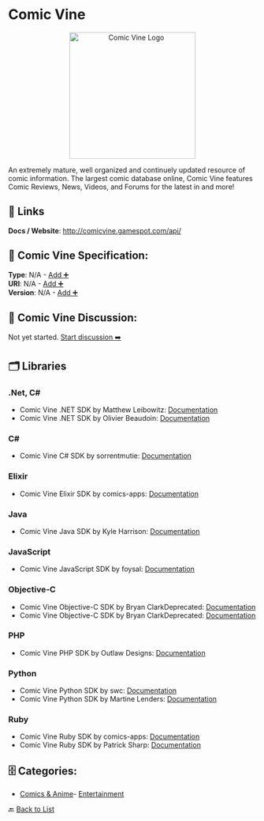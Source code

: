 # Comic Vine
<p align="center">
    <img width="256" src="https://raw.githubusercontent.com/apis-list/apis-list/main/apis/comic-vine/logo_256x256.png" alt="Comic Vine Logo"/>
</p>
An extremely mature, well organized and continuely updated resource of comic information. The largest comic database online, Comic Vine features Comic Reviews, News, Videos, and Forums for the latest in and more!

##  🔗 Links
**Docs / Website**: http://comicvine.gamespot.com/api/

## 🧬 Comic Vine Specification:
**Type**: N/A - [Add ➕](https://github.com/apis-list/apis-list/edit/main/apis.yaml#3980)  
**URI**: N/A - [Add ➕](https://github.com/apis-list/apis-list/edit/main/apis.yaml#3980)  
**Version**: N/A - [Add ➕](https://github.com/apis-list/apis-list/edit/main/apis.yaml#3980)

## 💬 Comic Vine Discussion:
Not yet started. [Start discussion ➡️](https://github.com/apis-list/apis-list/discussions/new)

## 🗂️ Libraries
### .Net, C#
- Comic Vine .NET SDK by Matthew Leibowitz: [Documentation](https://github.com/mattleibow/ComicVineApi)
- Comic Vine .NET SDK by Olivier Beaudoin: [Documentation](https://github.com/Thoorium/comicvine-api-net)
### C#
- Comic Vine C# SDK by sorrentmutie: [Documentation](https://github.com/sorrentmutie/SharpComicVine)
### Elixir
- Comic Vine Elixir SDK by comics-apps: [Documentation](https://github.com/comics-apps/ex_comic_vine_api)
### Java
- Comic Vine Java SDK by Kyle Harrison: [Documentation](https://github.com/apoclyps/Comicvine-GrapeJuice)
### JavaScript
- Comic Vine JavaScript SDK by foysal: [Documentation](https://github.com/foysalit/mean-comics)
### Objective-C
- Comic Vine Objective-C SDK by Bryan ClarkDeprecated: [Documentation]()
- Comic Vine Objective-C SDK by Bryan ClarkDeprecated: [Documentation]()
### PHP
- Comic Vine PHP SDK by Outlaw Designs: [Documentation](https://github.com/outlawdesigns-io/ComicVine)
### Python
- Comic Vine Python SDK by swc: [Documentation](https://github.com/swc/comicvine_api)
- Comic Vine Python SDK by Martine Lenders: [Documentation](https://github.com/miri64/pycomicvine)
### Ruby
- Comic Vine Ruby SDK by comics-apps: [Documentation](https://github.com/comics-apps/comic_vine-api)
- Comic Vine Ruby SDK by Patrick Sharp: [Documentation](https://github.com/Jakanapes/ComicVine)


## 🗄️ Categories:
- [Comics & Anime](https://github.com/apis-list/apis-list#comics--anime-)- [Entertainment](https://github.com/apis-list/apis-list#entertainment-)

🔙  [Back to List](https://github.com/apis-list/apis-list)
